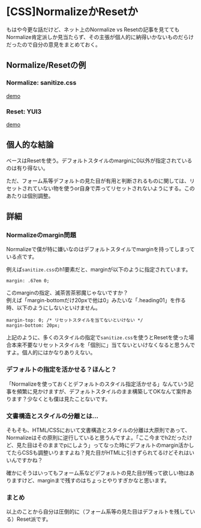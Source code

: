 # [CSS]NormalizeかResetか

もはや今更な話だけど、ネット上のNormalize vs Resetの記事を見ててもNormalize肯定派しか見当たらず、その主張が個人的に納得いかないものだらけだったので自分の意見をまとめておく。

## Normalize/Resetの例

### Normalize: sanitize.css

[demo](./examples/sanitize.html)

### Reset: YUI3

[demo](./examples/yui3.html)

## 個人的な結論

ベースはResetを使う。デフォルトスタイルのmarginに0以外が指定されているのは有り得ない。

ただ、フォーム系等デフォルトの見た目が有用と判断されるものに関しては、リセットされていない物を使うor自身で弄ってリセットされないようにする。このあたりは個別調整。


## 詳細

### Normalizeのmargin問題

Normalizeで僕が特に嫌いなのはデフォルトスタイルでmarginを持ってしまっている点です。

例えば`sanitize.css`のh1要素だと、marginが以下のように指定されています。

```
margin: .67em 0;
```

このmarginの指定、滅茶苦茶邪魔じゃないですか？  
例えば「margin-bottomだけ20pxで他は0」みたいな「.heading01」を作る時、以下のようにしないといけません。

```
margin-top: 0; /* リセットスタイルを当てないといけない */
margin-bottom: 20px;
```

上記のように、多くのスタイルの指定で`sanitize.css`を使うとResetを使った場合本来不要なリセットスタイルを「個別に」当てないといけなくなると思うんですよ。個人的にはかなりありえない。


### デフォルトの指定を活かせる？ほんと？

「Normalizeを使っておくとデフォルトのスタイル指定活かせる」なんていう記事を頻繁に見かけますが、デフォルトスタイルのまま構築してOKなんて案件あります？少なくとも僕は見たことないです。


### 文書構造とスタイルの分離とは…

そもそも、HTML/CSSにおいて文書構造とスタイルの分離は大原則であって、Normalizeはその原則に逆行していると思うんですよ。「ここ今までh2だったけど、見た目はそのままでpにしよう」ってなった時にデフォルトのmargin活かしてたらCSSも調整いりますよね？見た目がHTMLに引きずられてるけどそれはいいんですかね？

確かにそうはいってもフォーム系などデフォルトの見た目が残って欲しい物はありますけど、marginまで残すのはちょっとやりすぎかなと思います。


### まとめ

以上のことから自分は圧倒的に（フォーム系等の見た目はデフォルトを残している）Reset派です。

